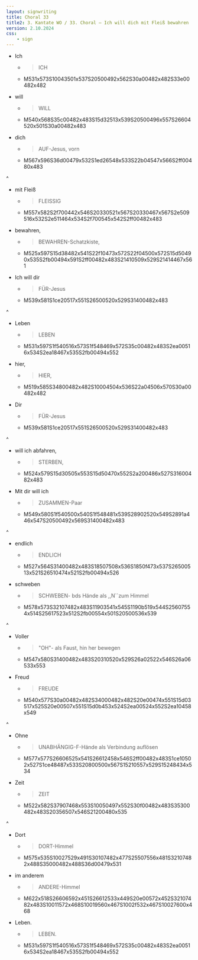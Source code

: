 ```yaml
---
layout: signwriting
title: Choral 33
title2: 3. Kantate WO / 33. Choral – Ich will dich mit Fleiß bewahren
version: 2.10.2024
css:
    - sign
---
```


<!--
https://www.signbank.org/signpuddle2.0/searchword.php
https://www.sutton-signwriting.io/signmaker
-->



- Ich
  + > ICH
  + M531x573S10043501x537S20500492x562S30a00482x482S33e00482x482

- will
  + > WILL
  + M540x568S35c00482x483S15d32513x539S20500496x557S26604520x501S30a00482x483

- dich
  + > AUF-Jesus, vorn
  + M567x596S36d00479x532S1ed26548x533S22b04547x566S2ff00480x483

^

- mit Fleiß
  + > FLEISSIG
  + M557x582S2f700442x546S20330521x567S20330467x567S2e509516x532S2e511464x534S2f700545x542S2ff00482x483

- bewahren,
  + > BEWAHREN-Schatzkiste,
  + M525x597S15d38482x541S22f10473x572S22f04500x572S15d50490x535S2fb00494x591S2ff00482x483S21410509x529S21414467x561


- Ich will dir
  + > FÜR-Jesus
  + M539x581S1ce20517x551S26500520x529S31400482x483

^

- Leben
  + > LEBEN
  + M531x597S1f540516x573S1f548469x572S35c00482x483S2ea00516x534S2ea18467x535S2fb00494x552

- hier,
  + > HIER,
  + M519x585S34800482x482S10004504x536S22a04506x570S30a00482x482

- Dir
  + > FÜR-Jesus
  + M539x581S1ce20517x551S26500520x529S31400482x483

^


- will ich abfahren,
  + > STERBEN,
  + M524x579S15d30505x553S15d50470x552S2a200486x527S31600482x483

- Mit dir will ich
  + > ZUSAMMEN-Paar
  + M549x580S1f540500x540S1f548481x539S28902520x549S2891a446x547S20500492x569S31400482x483


^

- endlich
  + > ENDLICH
  + M527x564S31400482x483S18507508x536S1850f473x537S26500513x521S26510474x521S2fb00494x526

- schweben
  + > SCHWEBEN- bds Hände als ,,N``zum Himmel
  + M578x573S32107482x483S11903541x545S1190b519x544S25607554x514S25617523x512S2fb00554x501S20500536x539

^

- Voller
  + > "OH"- als Faust, hin her bewegen
  + M547x580S31400482x483S20310520x529S26a02522x546S26a06533x553

- Freud
  + > FREUDE
  + M540x577S30a00482x482S34000482x482S20e00474x551S15d03517x525S20e00507x551S15d0b453x524S2ea00524x552S2ea10458x549

^

- Ohne
  + > UNABHÄNGIG-F-Hände als Verbindung auflösen
  + M577x577S26606525x541S26612458x546S2ff00482x483S1ce10502x527S1ce48487x533S20800500x567S15210557x529S15248434x534

- Zeit
  + > ZEIT
  + M522x582S37907468x553S10050497x552S30f00482x483S35300482x483S20356507x546S21200480x535

^ 

- Dort
  + > DORT-Himmel
  + M575x535S10027529x491S30107482x477S25507556x481S32107482x488S35000482x488S36d00479x531

- im anderem
  + > ANDERE-Himmel
  + M622x518S26606592x451S26612533x449S20e00572x452S32107482x483S10011572x468S10019560x467S1002f532x467S10027600x468

- Leben.
  + > LEBEN.
  + M531x597S1f540516x573S1f548469x572S35c00482x483S2ea00516x534S2ea18467x535S2fb00494x552
